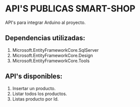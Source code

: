 # API'S PUBLICAS SMART-SHOP

API's para integrar Arduino al proyecto.

## Dependencias utilizadas:

1. Microsoft.EntityFrameworkCore.SqlServer
2. Microsoft.EntityFrameworkCore.Design
3. Microsoft.EntityFrameworkCore.Tools

## API's disponibles:

1. Insertar un producto.
2. Listar todos los productos.
3. Listas producto por Id.